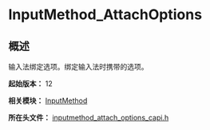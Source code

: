 # InputMethod_AttachOptions
<!--Kit: IME Kit-->
<!--Subsystem: MiscServices-->
<!--Owner: @illybyy-->
<!--SE: @andeszhang-->
<!--TSE: @murphy1984-->

## 概述

输入法绑定选项。绑定输入法时携带的选项。

**起始版本：** 12

**相关模块：** [InputMethod](capi-inputmethod.md)

**所在头文件：** [inputmethod_attach_options_capi.h](capi-inputmethod-attach-options-capi-h.md)

